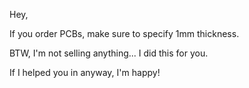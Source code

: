 Hey, 

If you order PCBs, make sure to specify 1mm thickness.  

BTW, I'm not selling anything... I did this for you.  

If I helped you in anyway, I'm happy!  